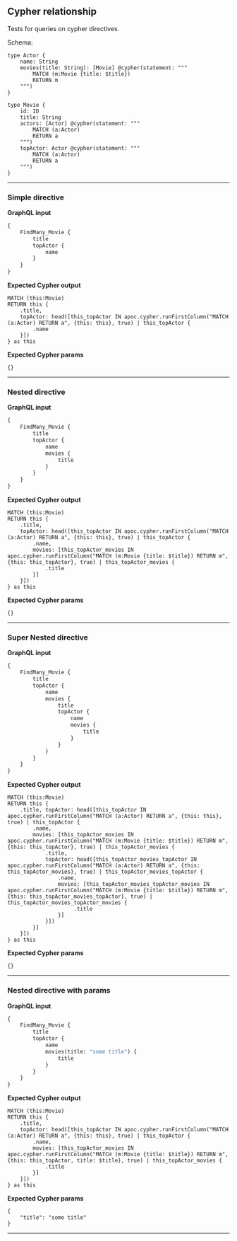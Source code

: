 ## Cypher relationship

Tests for queries on cypher directives.

Schema:

```schema
type Actor {
    name: String
    movies(title: String): [Movie] @cypher(statement: """
        MATCH (m:Movie {title: $title})
        RETURN m
    """)
}

type Movie {
    id: ID
    title: String
    actors: [Actor] @cypher(statement: """
        MATCH (a:Actor)
        RETURN a
    """)
    topActor: Actor @cypher(statement: """
        MATCH (a:Actor)
        RETURN a
    """)
}
```

---

### Simple directive

**GraphQL input**

```graphql
{
    FindMany_Movie {
        title
        topActor {
            name
        }
    }
}
```

**Expected Cypher output**

```cypher
MATCH (this:Movie) 
RETURN this { 
    .title, 
    topActor: head([this_topActor IN apoc.cypher.runFirstColumn("MATCH (a:Actor) RETURN a", {this: this}, true) | this_topActor { 
        .name
    }]) 
} as this
```

**Expected Cypher params**

```cypher-params
{}
```

---

### Nested directive

**GraphQL input**

```graphql
{
    FindMany_Movie {
        title
        topActor {
            name
            movies {
                title
            }
        }
    }
}
```

**Expected Cypher output**

```cypher
MATCH (this:Movie) 
RETURN this { 
    .title, 
    topActor: head([this_topActor IN apoc.cypher.runFirstColumn("MATCH (a:Actor) RETURN a", {this: this}, true) | this_topActor { 
        .name,
        movies: [this_topActor_movies IN apoc.cypher.runFirstColumn("MATCH (m:Movie {title: $title}) RETURN m", {this: this_topActor}, true) | this_topActor_movies {
            .title
        }]
    }]) 
} as this
```

**Expected Cypher params**

```cypher-params
{}
```

---

### Super Nested directive

**GraphQL input**

```graphql
{
    FindMany_Movie {
        title
        topActor {
            name
            movies {
                title
                topActor {
                    name
                    movies {
                        title
                    }
                }
            }
        }
    }
}
```

**Expected Cypher output**

```cypher
MATCH (this:Movie)
RETURN this { 
    .title, topActor: head([this_topActor IN apoc.cypher.runFirstColumn("MATCH (a:Actor) RETURN a", {this: this}, true) | this_topActor { 
        .name, 
        movies: [this_topActor_movies IN apoc.cypher.runFirstColumn("MATCH (m:Movie {title: $title}) RETURN m", {this: this_topActor}, true) | this_topActor_movies { 
            .title, 
            topActor: head([this_topActor_movies_topActor IN apoc.cypher.runFirstColumn("MATCH (a:Actor) RETURN a", {this: this_topActor_movies}, true) | this_topActor_movies_topActor { 
                .name, 
                movies: [this_topActor_movies_topActor_movies IN apoc.cypher.runFirstColumn("MATCH (m:Movie {title: $title}) RETURN m", {this: this_topActor_movies_topActor}, true) | this_topActor_movies_topActor_movies {
                     .title
                }] 
            }]) 
        }] 
    }]) 
} as this
```

**Expected Cypher params**

```cypher-params
{}
```

---

### Nested directive with params

**GraphQL input**

```graphql
{
    FindMany_Movie {
        title
        topActor {
            name
            movies(title: "some title") {
                title
            }
        }
    }
}
```

**Expected Cypher output**

```cypher
MATCH (this:Movie) 
RETURN this { 
    .title, 
    topActor: head([this_topActor IN apoc.cypher.runFirstColumn("MATCH (a:Actor) RETURN a", {this: this}, true) | this_topActor { 
        .name,
        movies: [this_topActor_movies IN apoc.cypher.runFirstColumn("MATCH (m:Movie {title: $title}) RETURN m", {this: this_topActor, title: $title}, true) | this_topActor_movies {
            .title
        }]
    }]) 
} as this
```

**Expected Cypher params**

```cypher-params
{
    "title": "some title"
}
```

---